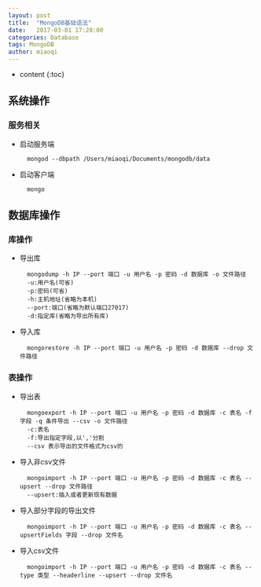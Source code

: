 ```yaml
---
layout: post
title:  "MongoDB基础语法"
date:   2017-03-01 17:28:00
categories: Database
tags: MongoDB
author: miaoqi
---
```


* content
{:toc}

## 系统操作

### 服务相关

* 启动服务端
    
        mongod --dbpath /Users/miaoqi/Documents/mongodb/data
    
* 启动客户端

        mongo

## 数据库操作

### 库操作

* 导出库
    
        mongodump -h IP --port 端口 -u 用户名 -p 密码 -d 数据库 -o 文件路径
        -u:用户名(可省)
        -p:密码(可省)
        -h:主机地址(省略为本机)
        --port:端口(省略为默认端口27017)
        -d:指定库(省略为导出所有库)
    
* 导入库
    
        mongorestore -h IP --port 端口 -u 用户名 -p 密码 -d 数据库 --drop 文件路径

### 表操作
    
* 导出表

        mongoexport -h IP --port 端口 -u 用户名 -p 密码 -d 数据库 -c 表名 -f 字段 -q 条件导出 --csv -o 文件路径
        -c:表名
        -f:导出指定字段,以','分割
        --csv 表示导出的文件格式为csv的
    
* 导入非csv文件

        mongoimport -h IP --port 端口 -u 用户名 -p 密码 -d 数据库 -c 表名 --upsert --drop 文件路径
        --upsert:插入或者更新现有数据
    
* 导入部分字段的导出文件

        mongoimport -h IP --port 端口 -u 用户名 -p 密码 -d 数据库 -c 表名 --upsertFields 字段 --drop 文件名
    
* 导入csv文件

        mongoimport -h IP --port 端口 -u 用户名 -p 密码 -d 数据库 -c 表名 --type 类型 --headerline --upsert --drop 文件名
    
    
    
    
    